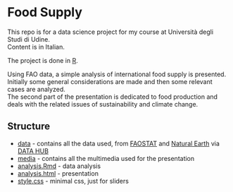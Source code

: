 # Food Supply
This repo is for a data science project for my course at Università degli Studi di Udine.  
Content is in Italian.

The project is done in [R](https://www.r-project.org/).

Using FAO data, a simple analysis of international food supply is presented.  
Initially some general considerations are made and then some relevant cases are analyzed.  
The second part of the presentation is dedicated to food production and deals with the related issues of sustainability and climate change.

## Structure
* [data](https://github.com/vittoriocandolo/food-supply/tree/master/data) - contains all the data used, from [FAOSTAT](https://www.fao.org/faostat/en/#data) and [Natural Earth](https://www.naturalearthdata.com/) via [DATA HUB](https://datahub.io/core/geo-countries)
* [media](https://github.com/vittoriocandolo/food-supply/tree/master/media) - contains all the multimedia used for the presentation
* [analysis.Rmd](https://github.com/vittoriocandolo/food-supply/blob/master/analysis.Rmd) - data analysis
* [analysis.html](https://github.com/vittoriocandolo/food-supply/blob/master/analysis.html) - presentation
* [style.css](https://github.com/vittoriocandolo/food-supply/blob/master/style.css) - minimal css, just for sliders
